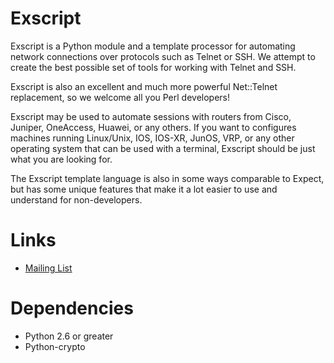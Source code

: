 # Exscript

Exscript is a Python module and a template processor for automating network 
connections over protocols such as Telnet or SSH. We attempt to create the 
best possible set of tools for working with Telnet and SSH.

Exscript is also an excellent and much more powerful Net::Telnet replacement, 
so we welcome all you Perl developers!

Exscript may be used to automate sessions with routers from Cisco, Juniper, 
OneAccess, Huawei, or any others. If you want to configures machines 
running Linux/Unix, IOS, IOS-XR, JunOS, VRP, or any other operating system 
that can be used with a terminal, Exscript should be just what you are 
looking for.

The Exscript template language is also in some ways comparable to Expect, 
but has some unique features that make it a lot easier to use and understand 
for non-developers.


# Links

* [Mailing List](http://groups.google.com/group/exscript/)


# Dependencies

* Python 2.6 or greater
* Python-crypto
